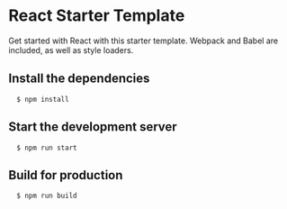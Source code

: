 # React Starter Template

Get started with React with this starter template. Webpack and Babel are included, as well as style loaders.

## Install the dependencies

      $ npm install

## Start the development server

      $ npm run start

## Build for production

      $ npm run build
